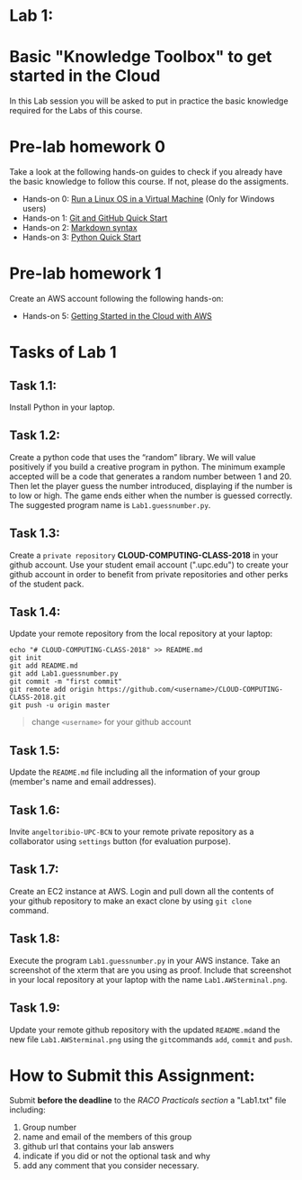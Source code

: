 # Lab 1: 
# Basic "Knowledge Toolbox" to get started in the Cloud
In this Lab session you will be asked to put in practice the basic knowledge required for the Labs of this course.



#  Pre-lab homework 0 
Take a look at the following hands-on guides to check if you already have the basic knowledge to follow this course. If not, please do the assigments. 
* Hands-on 0: [Run a Linux OS in a Virtual Machine](https://github.com/angeltoribio-UPC-BCN/Quick-Start/blob/master/LinuxOS-VirtualMachine.md) (Only for Windows users)
* Hands-on 1: [Git and GitHub Quick Start](https://github.com/angeltoribio-UPC-BCN/Quick-Start/blob/master/Git-Github-Quick-Start.md)
* Hands-on 2: [Markdown syntax](https://github.com/angeltoribio-UPC-BCN/Quick-Start/blob/master/Quick-Start-Markdown.md)
* Hands-on 3: [Python Quick Start](https://github.com/angeltoribio-UPC-BCN/Quick-Start/blob/master/Python-Quick-Start.md) 

#  Pre-lab homework 1
Create an AWS account following the following hands-on:
* Hands-on 5: [Getting Started in the Cloud with AWS](https://github.com/angeltoribio-UPC-BCN/Quick-Start/blob/master/Quick-Start-AWS.md)

#  Tasks of Lab 1 
## Task 1.1: 
Install Python in your laptop.
## Task 1.2: 
Create a python code that uses the “random” library. We will value positively if you build a creative program in python. The minimum example accepted will be a code that generates a random number between 1 and 20. Then let the player guess the number introduced, displaying if the number is to low or high. The game ends either when the number is guessed correctly. The suggested program name is `Lab1.guessnumber.py`. 
## Task 1.3:  
Create a `private repository` **CLOUD-COMPUTING-CLASS-2018** in your github account. Use your student email account (".upc.edu") to create your github account in order to benefit from private repositories and other perks of the student pack.
## Task 1.4:  
Update your remote repository from the local repository at your laptop:
```
echo "# CLOUD-COMPUTING-CLASS-2018" >> README.md
git init
git add README.md
git add Lab1.guessnumber.py
git commit -m "first commit"
git remote add origin https://github.com/<username>/CLOUD-COMPUTING-CLASS-2018.git
git push -u origin master
```
> change `<username>` for your github account

## Task 1.5:  
Update the `README.md` file including all the information of your group (member's name and email addresses).
## Task 1.6:  
Invite `angeltoribio-UPC-BCN` to your remote private repository as a collaborator using `settings` button (for evaluation purpose).
## Task 1.7:  
Create an EC2 instance at AWS. Login and pull down all the contents of your github repository to make an exact clone by using `git clone` command. 
## Task 1.8:  
Execute the program `Lab1.guessnumber.py` in your AWS instance. Take an screenshot of the xterm that are you using as proof. 
Include that screenshot in your local repository at your laptop with the name `Lab1.AWSterminal.png`.
## Task 1.9:    
Update your remote github repository with the updated `README.md`and the new file `Lab1.AWSterminal.png` using the `git`commands `add`, `commit` and `push`.  

# How to Submit this Assignment:  
Submit **before the deadline** to the *RACO Practicals section* a "Lab1.txt" file including: 

1. Group number
2. name and email of the members of this group
3. github url that contains your lab answers
4. indicate if you did or not the optional task and why 
5. add any comment that you consider necessary.

